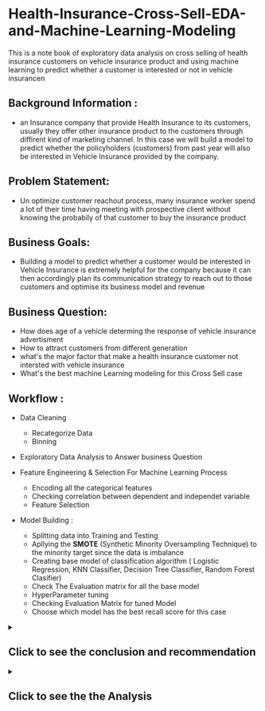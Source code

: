 # Health-Insurance-Cross-Sell-EDA-and-Machine-Learning-Modeling
This is a  note book of exploratory data analysis on cross selling of health insurance customers on  vehicle insurance product  and using machine learning to predict whether a customer is interested or not in vehicle insurancen



## Background Information :

- an Insurance company that provide Health Insurance to its customers, usually they offer other insurance product to the customers through diffirent kind of marketing channel. In this case we will build a model to predict   whether the policyholders (customers) from past year will also be interested in Vehicle Insurance provided by the company.


## Problem Statement:

- Un optimize customer reachout process, many insurance worker spend a lot of their time having meeting with prospective client without knowing the probabily of that customer to buy the insurance product


## Business Goals:

- Building a model to predict whether a customer would be interested in Vehicle Insurance is extremely helpful for the company because it can then accordingly plan its communication strategy to reach out to those customers and optimise its business model and revenue


## Business Question:

- How does age of a vehicle determing the response of vehicle insurance advertisment
- How to attract customers from different generation 
- what's the major factor that make a health insurance customer not intersted with vehicle insurance 
- What's the best machine Learning modeling for this Cross Sell case


## Workflow :

- Data Cleaning
  - Recategorize Data
  - Binning  
  
- Exploratory Data Analysis to Answer business Question

- Feature Engineering & Selection For Machine Learning Process 
  - Encoding all the categorical features 
  - Checking correlation between dependent and independet variable
  - Feature Selection
 
 
- Model Building :
  - Splitting data into Training and Testing
  - Apllying the **SMOTE** (Synthetic Minority Oversampling Technique) to the minority target since the data is imbalance 
  - Creating base model of classification algorithm ( Logistic Regression, KNN Classifier, Decision Tree Classifier, Random Forest Clasifier)
  - Check The Evaluation matrix for all the base model
  - HyperParameter tuning
  - Checking Evaluation Matrix for tuned Model
  - Choose which model has the best recall score for this case 


<details>
  <summary><h2> Click to see the conclusion and recommendation </h2></summary>
  
## Conclusion:
  
  
- From this dataset of health insurance customers almost **95%** of customers have a vehicle age that's less than 2 years. from our analysis, customers who has more than 2 years of vehicle age are more interested with vehicle insurance advertisment, while customers who has less then one year of vehicle age, only **4%** of them are actually interesred with vehicle insurance 


- We found out that customer who already have vehicle insurance are almost have no interest in another vehicle insurance. Our analysis shows that **99.9% of customers that have a vehicle insurance is not interested in another vehicle insurance**, while customer who doesn't have a vehicle insurance **22.5 %** of them are interested with vehicle insurance


- we also found out that a newer vehicle are more likely to have a vehicle insurance, with vehicle that's less than one year **66% of those are insured** , vehicle that's older than one year but less than 2 years are **33% insured**,  while less than **one percent** of vehicle that's older than 2 years are insured. This should explain why customer who owns a newer vehicle are less likely to be intersted with insurance promotion, because they probably alredy have one.


- **Customers who never had vehicle damaged** only 0.5 % of those customers are intersted with vehicle insurance, **87%** of customers who never had any vehicle damaged already have a vehicle insurance


- **Which Customer Generation are less likely to be intersted with vehicle insurance** the answer is **Millenials** (people in age group of 18 - 34) only **6% of millenials are actually interested with vehicle insurance**, and why is so? 
    1. almost **63% of millenials already have vehicle insurance**, from our analysis before owning vehicle insurance is a major factor why someone is not interested with another vehicle insurance
    
    2. **90% of millenials have a vehicle that's less than one year of age**, and from our analysis before that vehicle that's less than one year are **66% already insured**

This conculed that millenials are more likely to already have a vehicle insurance before our vehicle insurance team approached, and that's a major factor why millenials are least likely to be interested with our vehicle insurance, because they already have one


#### So who's actually interested with our vehicle insurance ? 

From the responses there are **12 % of our health insurance customers are interested with the vehicle insurance product** but who are those people?

1. **First, Customer who does not have a a vehicle insurance**, out of all customers who does not have a vehicle insurance  **22.5 %** of them says that they're interested with vehicle insurance product


2. **customers who has vehicle that's older than 2 years** our analysis before mentioned that only less than **one percent** of car that's older than 2 years are previouly insured, by not having a vehicle insurance they're more likely to be intersted with our vehicle insurance, our data show's that customer who has car that's more than 2 years are **7 times** more likely to be intersted with vehicle insurance compared to customer who own a vehicle less than one year


3. **customers who have had a vehicle damaged in the past** from our analysis we found out that **97%** customers who actually intersted with vehicle insurance have had their vehicle damaged in the past
    1. **95 % of customers who have had vehicle damage in the past still doesn't have a vehicle insurance**
    

**Which Customer Generation that's most likely to be interested in Vehicle insurance ?**
   - **GEN X** (Age Gen X : 35 - 50)
       - our analysis shows that GEN X has the highest percentage to be intersteed with vehicle insurance, to be precise, **21 %** of GEN X are interested with vehicle insurance 
       
       - This might be because **72% GEN X** does not have a vehicle insurace, and GEN X has the highest percentage of vehicle damager the past **(67%)** among other generation



<b>Machine learning could predict whether a customer would be interested or not towards vehicle insurance product with recall 0.965 out of 1</b>

Using logiistic regression that has been tuned, we focus more on recall instead of accuracy here because of we want to reduce the false negative ( The customer who actually interested but the model predicted that customer is not intrested). Since this kind of problem could lead into lost of potential revenue


## Recommendation



### 1. Work with dealership to capture millenial market


as we know from the analysis that millenials are less likely to be intersted with vehicle insurance because of most of them have a vehicle that's less than one year of age, and vehicle with less then one year of age are most likely to be insured so in conclution they already have one, and so they're not interested. By working together with a dealership that sells a brand new car, we could tackle this problem, our insurance company could have a bundling product of brand new vehicle and a free promotional vehicle insurance for certain period of months. we hope that by working together with vehicle dealership we could target more millenials customers.

### 2. Target & Educate Customers Who had Vehicle Damage in the past

**95%** customers who have had a vehicle damaged in the past still does not have a vehicle insurance this is a gold mine for our vehicle insurance, since customers are more likely to be interested in vehicle insurance if they've a vehicle damage in the past. 


 we could to a targeted marketing to this customers, by showing the benefits of having a vehicle insurance and how it will protect you if you ever had a vehicle damaged in the future


### 3. Benfits for customer who has a vehicle that's more than 2 years

having an older vehicle means having more problem compared to newer vehicle, problems like overheating, radiator problem and, etc are common with older cars, fixing those kind of stuff could be costly or having problem like that in the middle of a road could be troublesome. **Since only less than one percent** of customer who's actually owned car that's older than 2 years and insured, we could focus more on the problems that car over two years might have and the pain point of customers that owned older car and we should construct the benefits on those pain points, since **customer with vehicle age over 2 years** are the most likely to be intersted with vehicle insurance



### 4. Use Machine Learning Algorith to have predict the response outcome of a customer

Using the Logistic regression machine learning that has recall of 96.5 % will speed up and find out which customer who actually intersted in vehicle insurance, and we could focus our resource just based on the customers that's interested
</details>



<details>
  <summary><h2> Click to see the the Analysis </h2></summary>

### How does an age of customers vehicle determine the response of vehicle insurance advertisement

![alt-text-2](https://user-images.githubusercontent.com/57277832/97105794-504b3400-16f0-11eb-80a8-c03317a22ea8.png)

-  95% of customers have vehicle that's less than 2 years, the table above it shows that, customers who has more than 2 years of vehicle age are more interested with vehicle insurance advertisment, while customers who has less then one year of vehicle age, only **4%** of them are actually interesred with vehicle insurance 

### Why does customer who have a newer car are less likely to be intersted with vechicle insurance

![image](https://user-images.githubusercontent.com/57277832/97105939-1a5a7f80-16f1-11eb-90bb-4567e10c1280.png)

- **66% Customer who has car for less than one year** are already insuring their vehicle, while customers who has a vehicle that's older than 2 years, **less than one percent of them are insuring their vehicle**   

## Major Factors that makes a customer not intersted with vehicle insurance product

### Customer who already owned a vehicle insurance product is not interested with another one 

![image](https://user-images.githubusercontent.com/57277832/97106036-e3d13480-16f1-11eb-977f-75e68bbe5a81.png)


- **Almost Every Customer who already have vehicle insurance is not interested with another one**

### Customer who never had a vehicle damage is also not interested  with vehicle insurance 
![image](https://user-images.githubusercontent.com/57277832/97106237-ebdda400-16f2-11eb-9299-73b59a72c77e.png)

![image](https://user-images.githubusercontent.com/57277832/97106249-0283fb00-16f3-11eb-9c59-ff8bdbac698c.png)


- as we can see from the table and the chart above that only **0.5 %** of customers that never had any vehicle damaged are intersted with vehicle insurance product 

### How to attract customers from different generation 

Before we start with the analysis of **how to attract customers from different generation** we are going to define the age group of each generation since we don't have generation columns at the begining 

#### Generation Group :
- Millenials : 18 - 34
- Gen X : 35 - 50
- Boomer : 51 - 69
- Silent : 70 and Above

### Generation and Response 

lets start by looking to the response of vehicle insurance advertisment towards every generation

![image](https://user-images.githubusercontent.com/57277832/97106509-a621db00-16f4-11eb-878b-358d42bb555f.png)

from the table above we see that millenials are the least likely to be interested with vehicle insurance, **only 6 % of millenials are actually interested with vehicle insurance**.


**While Gen X** seems to be the generation that's most likely to be interested **(21%)** with vehicle insurance, followed by boomer **(14%)**, and silent **(7%)** Generation

### Why do millenials are the least likely to be interested with vehicle insurance 

first we have to look at what generation that most likely already have a vehicle insurance before being approached by our vehicle insurace marketing team

**1.**


![image](https://user-images.githubusercontent.com/57277832/97106694-c4d4a180-16f5-11eb-9098-c41f5633bec1.png)

![image](https://user-images.githubusercontent.com/57277832/97106748-01080200-16f6-11eb-9de2-bce35e4f39e5.png)

this might be one of the reason why millenials are least likely to be interested with vehicle insurance from our company, because **63% of millenials already have vehicle insurace**, and this explain why Gen X has the highest interested response, **72% Gen X generation does not have a vehicle insurace**, and from our analysis before owning a vehicle insurance is a major factor why someone is not interested with another vehicle insurance 



**2**

![image](https://user-images.githubusercontent.com/57277832/97106932-1a5d7e00-16f7-11eb-898d-3fc6d13cce38.png)


![image](https://user-images.githubusercontent.com/57277832/97106947-39f4a680-16f7-11eb-80ae-4471abc3e830.png)


Second reason might be age of the vehicle, **90 % of millenials owned a vehicle that's less than one year** and from our analysis **66%** of vehicle tha's less than one year is already insured.

While for **Gen X** majority of the customers owned a vehicle that's 1 to 2 years old which have (**32%**) of being insured and gen X are more likely to have vehicle that's older than 2 years compared to millenials

### What Machine Algorithm that work the best when it comes to classfying customers response

![image](https://user-images.githubusercontent.com/57277832/97107105-52b18c00-16f8-11eb-9736-00678e84e0a6.png)


This table above is evaluation matrix on all the algorithm after hyperparameter tuning, **we are going to focus more on recall** instead of accuracy here because we want to reduce the false **negative ( The customer who actually interested but the model predicted that customer is not interested)** since those kind of problem will lead into lost of potential revenue

it clearly shows that **logistic Regression** has the best recall score with 0.965 recall score
